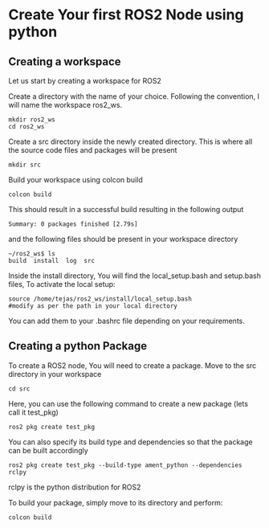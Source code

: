 # Create Your first ROS2 Node using python

## Creating a workspace

Let us start by creating a workspace for ROS2

Create a directory with the name of your choice. Following the convention, I will name the workspace ros2_ws.
```
mkdir ros2_ws
cd ros2_ws
```

Create a src directory inside the newly created directory. This is where all the source code files and packages will be present

```
mkdir src
```

Build your workspace using colcon build

```
colcon build
```
This should result in a successful build resulting in the following output
```
Summary: 0 packages finished [2.79s]
```
and the following files should be present in your workspace directory

```
~/ros2_ws$ ls
build  install  log  src
```
Inside the install directory, You will find the local_setup.bash and setup.bash files,
To activate the local setup:
```
source /home/tejas/ros2_ws/install/local_setup.bash
#modify as per the path in your local directory
```
You can add them to your .bashrc file depending on your requirements.


## Creating a python Package

To create a ROS2 node, You will need to create a package.
Move to the src directory in your workspace
```
cd src
```
Here, you can use the following command to create a new package (lets call it test_pkg)
```
ros2 pkg create test_pkg
```
You can also specify its build type and dependencies so that the package can be built accordingly

```
ros2 pkg create test_pkg --build-type ament_python --dependencies rclpy
```
rclpy is the python distribution for ROS2

To build your package, simply move to its directory and perform:
```
colcon build
```





